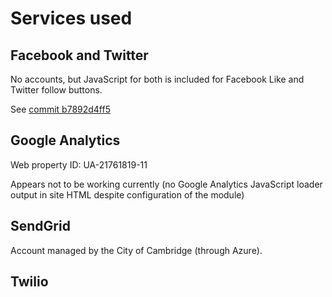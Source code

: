 # Services used

## Facebook and Twitter

No accounts, but JavaScript for both is included for Facebook Like and
Twitter follow buttons.

See [commit b7892d4ff5](https://github.com/terravoz/findit/commit/b7892d4ff5eaec021262342fc090546fbbb34d5b)

## Google Analytics

Web property ID: UA-21761819-11

Appears not to be working currently (no Google Analytics JavaScript
loader output in site HTML despite configuration of the module)

## SendGrid

Account managed by the City of Cambridge (through Azure).

## Twilio

